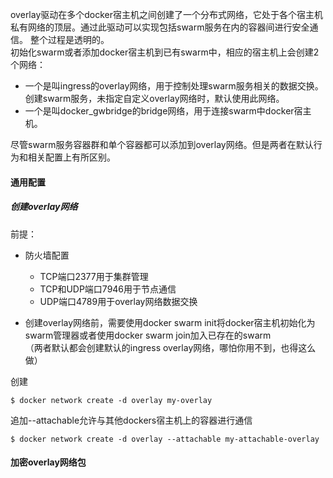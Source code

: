 overlay驱动在多个docker宿主机之间创建了一个分布式网络，它处于各个宿主机私有网络的顶层。通过此驱动可以实现包括swarm服务在内的容器间进行安全通信。
整个过程是透明的。<br>
初始化swarm或者添加docker宿主机到已有swarm中，相应的宿主机上会创建2个网络：
* 一个是叫ingress的overlay网络，用于控制处理swarm服务相关的数据交换。创建swarm服务，未指定自定义overlay网络时，默认使用此网络。
* 一个是叫docker_gwbridge的bridge网络，用于连接swarm中docker宿主机。

尽管swarm服务容器群和单个容器都可以添加到overlay网络。但是两者在默认行为和相关配置上有所区别。

#### 通用配置
##### 创建overlay网络
前提：
* 防火墙配置
  * TCP端口2377用于集群管理
  * TCP和UDP端口7946用于节点通信
  * UDP端口4789用于overlay网络数据交换

* 创建overlay网络前，需要使用docker swarm init将docker宿主机初始化为swarm管理器或者使用docker swarm join加入已存在的swarm<br>（两者默认都会创建默认的ingress overlay网络，哪怕你用不到，也得这么做）

创建
```
$ docker network create -d overlay my-overlay
```
追加--attachable允许与其他dockers宿主机上的容器进行通信
```
$ docker network create -d overlay --attachable my-attachable-overlay
```
#### 加密overlay网络包
